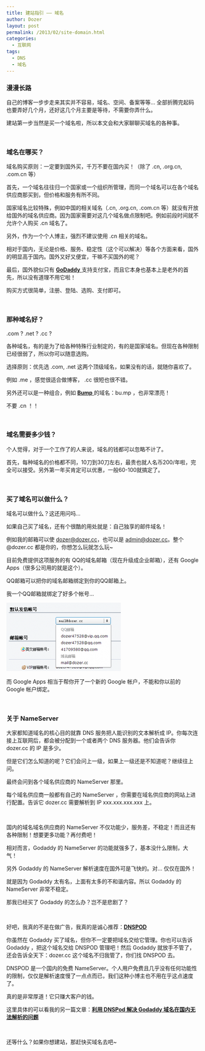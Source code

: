 ```yaml
---
title: 建站指引 —— 域名
author: Dozer
layout: post
permalink: /2013/02/site-domain.html
categories:
  - 互联网
tags:
  - DNS
  - 域名
---
```


### 漫漫长路

自己的博客一步步走来其实并不容易，域名、空间、备案等等… 全部折腾完起码也要弄好几个月，还好这几个月主要是等待，不需要你弄什么。

建站第一步当然是买一个域名啦，所以本文会和大家聊聊买域名的各种事。

&nbsp;

### 域名在哪买？

域名购买原则：一定要到国外买，千万不要在国内买！（除了 .cn, .org.cn, .com.cn 等）

首先，一个域名往往归一个国家或一个组织所管理，而同一个域名可以在各个域名供应商那买到，但价格和服务有所不同。

国家域名比较特殊，例如中国的相关域名（.cn, .org.cn, .com.cn 等）就没有开放给国外的域名供应商。因为国家需要对这几个域名做点限制吧。例如前段时间就不允许个人购买 .cn 域名了。

另外，作为一个个人博主，强烈不建议使用 .cn 相关的域名。

相对于国内，无论是价格、服务、稳定性（这个可以解决）等各个方面来看，国外的明显高于国内。国外又好又便宜，干嘛不买国外的呢？

最后，国外貌似只有 <a href="http://www.godaddy.com/" target="_blank"><strong>GoDaddy</strong> </a>支持支付宝，而且它本身也基本上是老外的首先，所以没有道理不用它啦！

购买方式很简单，注册、登陆、选购、支付即可。

<!--more-->

&nbsp;

### 那种域名好？

.com ? .net ? .cc ?

各种域名，有的是为了给各种特殊行业制定的，有的是国家域名。但现在各种限制已经很弱了，所以你可以随意选购。

选择原则：优先选 .com, .net 这两个顶级域名，如果没有的话，就随你喜欢了。

例如 .me ，感觉很适合做博客， .cc 很短也很不错。

另外还可以是一种组合，例如 <a href="https://bu.mp/" target="_blank"><strong>Bump</strong> </a>的域名：bu.mp ，也非常漂亮！

不要 .cn ！！

&nbsp;

### 域名需要多少钱？

个人觉得，对于一个工作了的人来说，域名的钱都可以忽略不计了。

首先，每种域名的价格都不同，10刀到30刀左右，最贵也就人名币200/年啦，完全可以接受。另外第一年买肯定可以优惠，一般60-100就搞定了。

&nbsp;

### 买了域名可以做什么？

域名可以做什么？这还用问吗…

如果自己买了域名，还有个很酷的用处就是：自己独享的邮件域名！

例如我的邮箱可以使 dozer@dozer.cc，也可以是 admin@dozer.cc。整个 @dozer.cc 都是你的，你想怎么玩就怎么玩~

目前免费提供这项服务的有 QQ的域名邮箱（现在升级成企业邮箱），还有 Google Apps（很多公司用的就是这个）。

QQ邮箱可以把你的域名邮箱绑定到你的QQ邮箱上。

我一个QQ邮箱就绑定了好多个帐号…

[<img class="alignnone size-medium wp-image-1051" alt="qq" src="/uploads/2013/02/qq-300x179.png" width="300" height="179" />][1]

而 Google Apps 相当于帮你开了一个新的 Google 帐户，不能和你以前的 Google 帐户绑定。

&nbsp;

### 关于 NameServer

大家都知道域名的核心目的就靠 DNS 服务把人能识别的文本解析成 IP。你每次连接上互联网后，都会被分配到一个或者两个 DNS 服务器。他们会告诉你 dozer.cc 的 IP 是多少。

但是它们怎么知道的呢？它们会问上一级，如果上一级还是不知道呢？继续往上问。

最终会问到各个域名供应商的 NameServer 那里。

每个域名供应商一般都有自己的 NameServer ，你需要在域名供应商的网站上进行配置。告诉它 dozer.cc 需要解析到 IP xxx.xxx.xxx.xxx 上。

&nbsp;

国内的域名域名供应商的 NameServer 不仅功能少，服务差，不稳定！而且还有各种限制！想要更多功能？再付费吧！

相对而言，Godaddy 的 NameServer 的功能就强多了，基本没什么限制，大气！

另外 Godaddy 的 NameServer 解析速度在国外可是飞快的。对… 仅仅在国外！

就是因为 Godaddy 太有名，上面有太多的不和谐内容。所以 Godaddy 的 NameServer 非常不稳定。

那我已经买了 Godaddy 的怎么办？岂不是悲剧了？

&nbsp;

好吧，我真的不是在做广告，我真的是诚心推荐：<a href="https://www.dnspod.cn/" target="_blank"><strong>DNSPOD</strong></a>

你虽然在 Godaddy 买了域名，但你不一定要把域名交给它管理。你也可以告诉 Godaddy ，把这个域名交给 DNSPOD 管理吧！然后 Godaddy 就放手不管了，还会告诉全天下：dozer.cc 这个域名不归我管了，你们找 DNSPOD 去。

DNSPOD 是一个国内的免费 NameServer。个人用户免费且几乎没有任何功能性的限制，仅仅是解析速度慢了一点点而已，我们这种小博主也不用在乎这点速度了。

真的是非常厚道！它只赚大客户的钱。

这里具体的可以看我的另一篇文章：**<a title="利用 DNSPod 解决 Godaddy 域名在国内无法解析的问题" href="/2012/03/using-dnspod-solve-the-problem-of-godaddy-domain-can-not-resolving-in-china/" target="_blank">利用 DNSPod 解决 Godaddy 域名在国内无法解析的问题</a>**

&nbsp;

还等什么？如果你想建站，那赶快买域名去吧~

 [1]: /uploads/2013/02/qq.png
